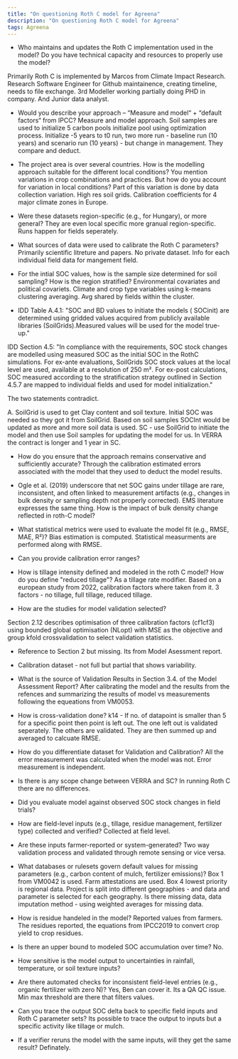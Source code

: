 ```yaml
---
title: "On questioning Roth C model for Agreena"
description: "On questioning Roth C model for Agreena"
tags: Agreena
---
```



- Who maintains and updates the Roth C implementation used in the model? Do you have technical capacity and resources to properly use the model?

Primarily Roth C is implemented by Marcos from Climate Impact Research. Research Software Engineer for Github maintainence, creating timeline, needs to file exchange. 3rd Modeller working partially doing PHD in company. And Junior data analyst.

- Would you describe your approach – “Measure and model“ + “default factors“ from IPCC?
Measure and model approach. Soil samples are used to initialize 5 carbon pools initialize pool using optimization process. Initialize -5 years to t0 run, two more run - baseline run (10 years) and scenario run (10 years) - but change in management. They compare and deduct. 

- The project area is over several countries. How is the modelling approach suitable for the different local conditions? You mention variations in crop combinations and practices. But how do you account for variation in local conditions?
Part of this variation is done by data collection variation. High res soil grids. Calibration coefficients for 4 major climate zones in Europe.


- Were these datasets region-specific (e.g., for Hungary), or more general?
They are even local specific more granual region-specific. Runs happen for fields seperately.

- What sources of data were used to calibrate the Roth C parameters?
Primarily scientific litreture and papers. No private dataset. Info for each individual field data for mangement field.


- For the intial SOC values, how is the sample size determined for soil sampling? How is the region stratified?
Environmental covariates and political covariets. Climate and crop type variables using k-means clustering averaging. Avg shared by fields within the cluster.

- IDD Table A.4.1: "SOC and BD values to initiate the models ( SOCinit) are determined using gridded values acquired from publicly available libraries (SoilGrids).Measured values will be used for the model true-up."


IDD Section 4.5: "In compliance with the requirements, SOC stock changes are modelled using measured SOC as the initial SOC in the RothC simulations. For ex-ante evaluations, SoilGrids SOC stock values at the local level are used, available at a resolution of 250 m². For ex-post calculations, SOC measured according to the stratification strategy outlined in Section 4.5.7 are mapped to individual fields and used for model initialization."

The two statements contradict.

A. SoilGrid is used to get Clay content and soil texture. Initial SOC was needed so they got it from SoilGrid. Based on soil samples SOCInt would be updated as more and more soil data is used. SC - use SoilGrid to initiate the model and then use Soil samples for updating the model for us. In VERRA the contract is longer and 1 year in SC.


- How do you ensure that the approach remains conservative and sufficiently accurate?
Through the calibration estimated errors associated with the model that they used to deduct the model results.


- Ogle et al. (2019) underscore that net SOC gains under tillage are rare, inconsistent, and often linked to measurement artifacts (e.g., changes in bulk density or sampling depth not properly corrected). EMS literature expresses the same thing. How is the impact of bulk density change reflected in roth-C model?


- What statistical metrics were used to evaluate the model fit (e.g., RMSE, MAE, R²)? Bias estimation is computed. Statistical measurments are performed along with RMSE.
- Can you provide calibration error ranges?




- How is tillage intensity defined and modeled in the roth C model? How do you define "reduced tillage"?
As a tillage rate modifier. Based on a european study from 2022, calibration factors where taken from it. 3 factors - no tillage, full tillage, reduced tillage.

- How are the studies for model validation selected?




Section 2.12 describes optimisation of three calibration factors (cf1cf3) using bounded global optimisation (NLopt) with MSE as the objective and group kfold crossvalidation to select validation statistics.

- Reference to Section 2 but missing.
Its from Model Asessment report.


- Calibration dataset - not full but partial that shows variability.
- What is the source of Validation Results in Section 3.4. of the Model Assessment Report? After calibrating the model and the results from the refences and summarizing the results of model vs measurements following the equeations from VM0053. 

- How is cross-validation done?
k14 - If no. of datapoint is smaller than 5 for a specific point then point is left out. The one left out is validated seperately. The others are validated. They are then summed up and averaged to calcuate RMSE. 

- How do you differentiate dataset for Validation and Calibration?
All the error measurement was calculated when the model was not. Error measurement is independent.  


- Is there is any scope change between VERRA and SC? In running Roth C there are no differences.

- Did you evaluate model against observed SOC stock changes in field trials? 

- How are field-level inputs (e.g., tillage, residue management, fertilizer type) collected and verified?
Collected at field level. 


- Are these inputs farmer-reported or system-generated?
Two way validation process and validated through remote sensing or vice versa. 

- What databases or rulesets govern default values for missing parameters (e.g., carbon content of mulch, fertilizer emissions)?
Box 1 from VM0042 is used. Farm attestations are used. Box 4 lowest priority is regional data. Project is split into different geographies - and data and parameter is selected for each geography. Is there missing data, data imputation method - using weighted averages for missing data.

- How is residue handeled in the model?
Reported values from farmers. The residues reported, the equations from IPCC2019 to convert crop yield to crop residues.  

- Is there an upper bound to modeled SOC accumulation over time?
No. 

- How sensitive is the model output to uncertainties in rainfall, 
temperature, or soil texture inputs?

- Are there automated checks for inconsistent field-level entries (e.g., organic fertilizer with zero N)?
Yes, Ben can cover it. Its a QA QC issue. Min max threshold are there that filters values.

- Can you trace the output SOC delta back to specific field inputs and Roth C parameter sets?
Its possible to trace the output to inputs but a specific activity like tillage or mulch.

- If a verifier reruns the model with the same inputs, will they get the same result?
Definately. 